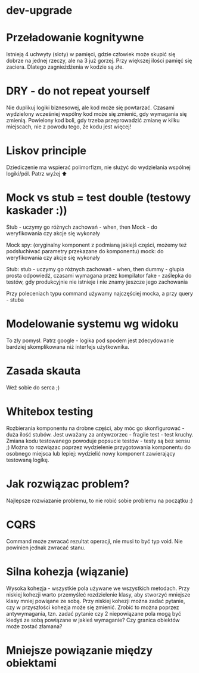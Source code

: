 # dev-upgrade
# Przeładowanie kognitywne 
Istnieją 4 uchwyty (sloty) w pamięci, gdzie człowiek może skupić się dobrze na jednej rzeczy, ale na 3 już gorzej.
Przy większej ilości pamięć się zaciera.
Dlatego zagnieżdżenia w kodzie są złe.

# DRY - do not repeat yourself
Nie duplikuj logiki biznesowej, ale kod może się powtarzać. Czasami wydzielony wcześniej wspólny kod może się zmienić, 
gdy wymagania się zmienią.
Powielony kod boli, gdy trzeba przeprowadzić zmianę w kilku miejscach, nie z powodu tego, że kodu jest więcej!

# Liskov principle
Dziediczenie ma wspierać polimorfizm, nie służyć do wydzielania wspólnej logiki/pól. Patrz wyżej ⬆

# Mock vs stub = test double (testowy kaskader :))
Stub - uczymy go różnych zachowań - when, then
Mock - do weryfikowania czy akcje się wykonały

Mock
 spy: (oryginalny komponent z podmianą jakiejś części, możemy też podsłuchiwać parametry przekazane do komponentu)
 mock: do weryfikowania czy akcje się wykonały
 
Stub:
 stub - uczymy go różnych zachowań - when, then
 dummy - głupia prosta odpowiedź, czasami wymagana przez kompilator
 fake - zaślepka do testów, gdy produkcyjnie nie istnieje i nie znamy jeszcze jego zachowania
 
Przy poleceniach typu command używamy najczęściej mocka, a przy query - stuba

# Modelowanie systemu wg widoku
To zły pomysł. Patrz google - logika pod spodem jest zdecydowanie bardziej skomplikowana niż interfejs użytkownika.

# Zasada skauta
Weź sobie do serca ;)

# Whitebox testing
Rozbierania komponentu na drobne części, aby móc go skonfigurować - duża ilość stubów.
Jest uważany za antywzorzec - fragile test - test kruchy. Zmiana kodu testowanego powoduje popsucie testów - testy są bez sensu ;)
Można to rozwiązac poprzez wydzielenie przygotowania komponentu do osobnego miejsca lub lepiej: wydzielić nowy komponent zawierający testowaną logikę.

# Jak rozwiązac problem?
Najlepsze rozwiazanie problemu, to nie robić sobie problemu na początku :)

# CQRS 
Command może zwracać rezultat operacji, nie musi to być typ void. Nie powinien jednak zwracać stanu.

# Silna kohezja (wiązanie)
Wysoka kohezja - wszystkie pola używane we wszystkich metodach.
Przy niskiej kohezji warto przemyśleć rozdzielenie klasy, aby stworzyć mniejsze klasy mniej powiąane ze sobą.
Przy niskiej kohezji można zadać pytanie, czy w przyszłości kohezja może się zmienić. 
Zrobić to można poprzez antywymagania, tzn. zadać pytanie czy 2 niepowiązane pola mogą być kiedyś ze sobą powiązane w jakieś wymaganie?
Czy granica obiektów może zostać złamana?

# Mniejsze powiązanie między obiektami